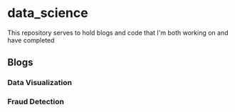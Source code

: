 # data_science
This repository serves to hold blogs and code that I'm both working on and have completed

## Blogs

### Data Visualization
### Fraud Detection


